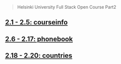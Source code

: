 > Helsinki University Full Stack Open Course Part2

## [2.1 - 2.5: courseinfo](https://github.com/deividpa/fullstackopen/tree/main/part2/course%20information)

## [2.6 - 2.17: phonebook](https://github.com/deividpa/fullstackopen/tree/main/part2/phonebook)

## [2.18 - 2.20: countries](https://github.com/deividpa/fullstackopen/tree/main/part2/countriesAPI)

